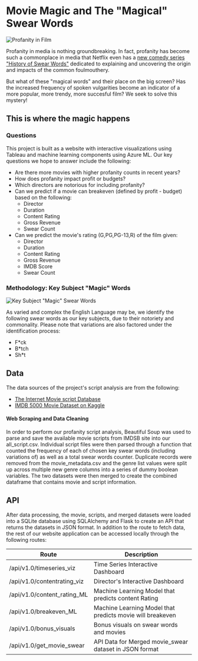 # Movie Magic and The "Magical" Swear Words
![Profanity in Film](https://nofilmschool.com/sites/default/files/styles/article_1500/public/wow.jpg?itok=6r6h97Z1)

Profanity in media is nothing groundbreaking. In fact, profanity has become such a commonplace in media that Netflix even has a [new comedy series "History of Swear Words"](https://www.netflix.com/title/81305757) dedicated to explaining and uncovering the origin and impacts of the common foulmouthery. 

But what of these "magical words" and their place on the big screen? Has the increased frequency of spoken vulgarities become an indicator of a more popular, more trendy, more succesful film? We seek to solve this mystery!

## This is where the magic happens

### Questions
This project is built as a website with interactive visualizations using Tableau and machine learning components using Azure ML. Our key questions we hope to answer include the following:

* Are there more movies with higher profanity counts in recent years?
* How does profanity impact profit or budgets?
* Which directors are notorious for including profanity?
* Can we predict if a movie can breakeven (defined by profit - budget) based on the following:
  * Director
  * Duration
  * Content Rating
  * Gross Revenue
  * Swear Count
* Can we predict the movie's rating (G,PG,PG-13,R) of the film given: 
  * Director
  * Duration
  * Content Rating
  * Gross Revenue
  * IMDB Score
  * Swear Count

### Methodology: Key Subject "Magic" Words
![Key Subject "Magic" Swear Words](https://bicontent.businessinsurance.com/4932e90f-7e6c-4bad-90b9-85f79c7723fd.jpg)

As varied and complex the English Language may be, we identify the following swear words as our key subjects, due to their notoriety and commonality. Please note that variations are also factored under the identification process:
* F*ck
* B*tch
* Sh*t

## Data

The data sources of the project's script analysis are from the following:
* [The Internet Movie script Database](https://imsdb.com/all-scripts.html)
* [IMDB 5000 Movie Dataset on Kaggle](https://www.kaggle.com/carolzhangdc/imdb-5000-movie-dataset)

#### Web Scraping and Data Cleaning

In order to perform our profanity script analysis, Beautiful Soup was used to parse and save the available movie scripts from IMDSB site into our all_script.csv.  Individual script files were then parsed through a function that counted the frequency of each of chosen key swear words (including variations of) as well as a total swear words counter. Duplicate records were removed from the movie_metadata.csv and the genre list values were split up across multiple new genre columns into a series of dummy  boolean variables. The two datasets were then merged to create the combined dataframe that contains movie and script information.

## API

After data processing, the movie, scripts, and merged datasets were loaded into a SQLite database using SQLAlchemy and Flask to create an API that returns the datasets in JSON format. In addition to the route to fetch data, the rest of our website application can be accessed locally through the following routes:

|Route|Description|
|-|-|
|/api/v1.0/timeseries_viz|Time Series Interactive Dashboard|
|/api/v1.0/contentrating_viz|Director's Interactive Dashboard|
|/api/v1.0/content_rating_ML|Machine Learning Model that predicts content Rating|
|/api/v1.0/breakeven_ML|Machine Learning Model that predicts movie will breakeven|
|/api/v1.0/bonus_visuals|Bonus visuals on swear words and movies|
|/api/v1.0/get_movie_swear	|API Data for Merged movie_swear dataset in JSON format




